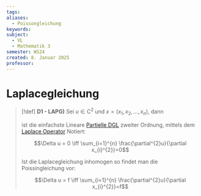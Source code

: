 ```yaml
---
tags: 
aliases:
  - Poissongleichung
keywords: 
subject:
  - VL
  - Mathematik 3
semester: WS24
created: 8. Januar 2025
professor:
---
```

 

# Laplacegleichung

> [!def] **D1 - LAPG)** Sei $u \in \mathrm{C}^{2}$ und $x = (x_{1},x_{2},\dots,x_{n})$, dann
> 
> ist die einfachste Lineare [Partielle DGL](../Algebra/Partiele%20Differenzialgleichung.md) zweiter Ordnung, mittels dem [Laplace Operator](Laplace%20Operator.md) Notiert:
> 
> $$\Delta u = 0 \iff  \sum_{i=1}^{n}  \frac{\partial^{2}u}{\partial x_{i}^{2}}=0$$
> 
> Ist die Laplacegleichung inhomogen so findet man die Poissingleichung vor:
> 
> $$\Delta u = f \iff \sum_{i=1}^{n}  \frac{\partial^{2}u}{\partial x_{i}^{2}}=f$$